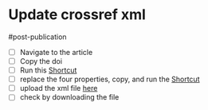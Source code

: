 # Update crossref xml

#post-publication

- [ ] Navigate to the article
- [ ] Copy the doi
- [ ] Run this [Shortcut](shortcuts://run-shortcut?name=hms-update-crossref-xml)
- [ ] replace the four properties, copy, and run the [Shortcut](shortcuts://run-shortcut?name=hms-update-crossref-xml)
- [ ] upload the xml file [here](https://doi.crossref.org/servlet/submissionAdmin?sf=showUpload)
- [ ] check by downloading the file 